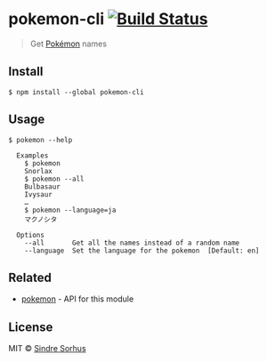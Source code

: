 # pokemon-cli [![Build Status](https://travis-ci.org/sindresorhus/pokemon-cli.svg?branch=master)](https://travis-ci.org/sindresorhus/pokemon-cli)

> Get [Pokémon](https://en.wikipedia.org/wiki/Pok%C3%A9mon) names


## Install

```
$ npm install --global pokemon-cli
```


## Usage

```
$ pokemon --help

  Examples
    $ pokemon
    Snorlax
    $ pokemon --all
    Bulbasaur
    Ivysaur
    …
    $ pokemon --language=ja
    マクノシタ

  Options
    --all       Get all the names instead of a random name
    --language  Set the language for the pokemon  [Default: en]
```


## Related

- [pokemon](https://github.com/sindresorhus/pokemon) - API for this module


## License

MIT © [Sindre Sorhus](https://sindresorhus.com)
